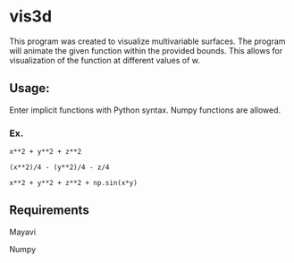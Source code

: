 # vis3d

This program was created to visualize multivariable surfaces.
The program will animate the given function within the provided bounds.
This allows for visualization of the function at different values of w.

## Usage:

Enter implicit functions with Python syntax. Numpy functions are allowed.

### Ex.

`x**2 + y**2 + z**2`

`(x**2)/4 - (y**2)/4 - z/4`

`x**2 + y**2 + z**2 + np.sin(x*y)`

## Requirements

Mayavi

Numpy
